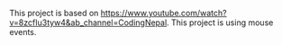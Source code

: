 This project is based on https://www.youtube.com/watch?v=8zcfIu3tyw4&ab_channel=CodingNepal.
This project is using mouse events.